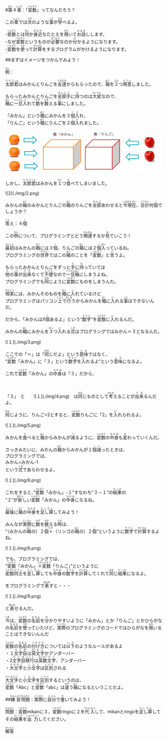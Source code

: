 #<ruby><rb>第<rb><rt>だい</rt></ruby>４<ruby><rb>章<rb><rt>しょう</rt></ruby>：「<ruby><rb>変数<rb><rt>へんすう</rt></ruby>」ってなんだろう？

この<ruby><rb>章<rb><rt>しょう</rt></ruby>では<ruby><rb>次<rb><rt>つぎ</rt></ruby>のような<ruby><rb>事<rb><rt>こと</rt></ruby>が<ruby><rb>学<rb><rt>まな</rt></ruby>べるよ。



-<ruby><rb>変数<rb><rt>へんすう</rt></ruby>とは<ruby><rb>何<rb><rt>なに</rt></ruby>か<ruby><rb>身近<rb><rt>みぢか</rt></ruby>なたとえを<ruby><rb>用<rb><rt>もち</rt></ruby>いて<ruby><rb>お話<rb><rt>おはな</rt></ruby>しします。  
-なぜ<ruby><rb>変数<rb><rt>へんすう</rt></ruby>というものが<ruby><rb>必要<rb><rt>ひつよう</rt></ruby>なのか<ruby><rb>分<rb><rt>わ</rt></ruby>かるようになります。  
-<ruby><rb>変数<rb><rt>へんすう</rt></ruby>を<ruby><rb>使<rb><rt>つか</rt></ruby>って<ruby><rb>計算<rb><rt>けいさん</rt></ruby>をするプログラムがかけるようになります。

##まずはイメージをつかんでみよう！


<ruby><rb>例<rb><rt>れい</rt></ruby>：
<p><ruby><rb>太郎<rb><rt>たろう</rt></ruby><ruby><rb>君<rb><rt>くん</rt></ruby>はみかんとりんごを<ruby><rb>友達<rb><rt>ともだち</rt></ruby>からもらったので、<ruby><rb>箱<rb><rt>はこ</rt></ruby>を<ruby><rb>２<rb><rt>ふた</rt></ruby>つ<ruby><rb>用意<rb><rt>ようい</rt></ruby>しました。</p><p>もらったみかんとりんごを<ruby><rb>全部<rb><rt>ぜんぶ</rt></ruby><ruby><rb>手<rb><rt>て</rt></ruby>に<ruby><rb>持<rb><rt>も</rt></ruby>つのは<ruby><rb>大変<rb><rt>たいへん</rt></ruby>なので、<br/><ruby><rb>箱<rb><rt>ばこ</rt></ruby>に<ruby><rb>一旦<rb><rt>いったん</rt></ruby><ruby><rb>入<rb><rt>い</rt></ruby>れて<ruby><rb>数<rb><rt>かず</rt></ruby>を<ruby><rb>数<rb><rt>かぞ</rt></ruby>える<ruby><rb>事<rb><rt>こと</rt></ruby>にしました。</p><p>「みかん」という<ruby><rb>箱<rb><rt>はこ</rt></ruby>にみかんを３<ruby><rb>個<rb><rt>こ</rt></ruby><ruby><rb>入<rb><rt>い</rt></ruby>れ、<br/>「りんご」という<ruby><rb>箱<rb><rt>はこ</rt></ruby>にりんごを２<ruby><rb>個<rb><rt>こ</rt></ruby><ruby><rb>入<rb><rt>い</rt></ruby>れました。　</p>

![1](./img/1.png)


<p>しかし、<ruby><rb>太郎<rb><rt>たろう</rt></ruby><ruby><rb>君<rb><rt>くん</rt></ruby>はみかんを<ruby><rb>１<rb><rt>ひと</rt></ruby>つ<ruby><rb>食<rb><rt>た</rt></ruby>べてしまいました。</p><p>![2](./img/2.png)</p><p>みかんの<ruby><rb>箱<rb><rt>はこ</rt></ruby>のみかんとりんごの<ruby><rb>箱<rb><rt>はこ</rt></ruby>のりんごを<ruby><rb>全部<rb><rt>ぜんぶ</rt></ruby>あわせると<ruby><rb>今<rb><rt>いま</rt></ruby><ruby><rb>現在<rb><rt>げんざい</rt></ruby>、<ruby><rb>合計<rb><rt>ごうけい</rt></ruby>何<ruby><rb>個<rb><rt>こ</rt></ruby>でしょうか？</p><p><ruby><rb>答<rb><rt>こた</rt></ruby>え：４<ruby><rb>個<rb><rt>こ</rt></ruby></p>


<p>この<ruby><rb>例<rb><rt>れい</rt></ruby>について、プログラミングとどう<ruby><rb>関連<rb><rt>かんれん</rt></ruby>するか<ruby><rb>見<rb><rt>み</rt></ruby>ていこう！</p>

<p><ruby><rb>最初<rb><rt>さいしょ</rt></ruby>はみかんの<ruby><rb>箱<rb><rt>はこ</rt></ruby>には３<ruby><rb>個<rb><rt>こ</rt></ruby>、りんごの<ruby><rb>箱<rb><rt>はこ</rt></ruby>には２<ruby><rb>個<rb><rt>こ</rt></ruby><ruby><rb>入<rb><rt>はい</rt></ruby>っているね。<br/>プログラミングの<ruby><rb>世界<rb><rt>せかい</rt></ruby>ではこの<ruby><rb>箱<rb><rt>はこ</rt></ruby>のことを「<ruby><rb>変数<rb><rt>へんすう</rt></ruby>」と<ruby><rb>言<rb><rt>い</rt></ruby>うよ。</p><p>もらったみかんとりんごをずっと<ruby><rb>手<rb><rt>て</rt></ruby>に<ruby><rb>持<rb><rt>も</rt></ruby>っていては<br/><ruby><rb>他<rb><rt>た</rt></ruby>の<ruby><rb>事<rb><rt>こと</rt></ruby>が<ruby><rb>出来<rb><rt>でき</rt></ruby>なくて<ruby><rb>不便<rb><rt>ふべん</rt></ruby>なので<ruby><rb>一旦<rb><rt>いったん</rt></ruby><ruby><rb>箱<rb><rt>はこ</rt></ruby>にしまうよね。<br/>プログラミングでも<ruby><rb>同<rb><rt>おな</rt></ruby>じように<ruby><rb>変数<rb><rt>へんすう</rt></ruby>にものをしまうんだ。</p><p><ruby><rb>現実<rb><rt>げんじつ</rt></ruby>には、みかんそのものを<ruby><rb>箱<rb><rt>はこ</rt></ruby>に<ruby><rb>入<rb><rt>い</rt></ruby>れているけど<br/>プログラミングはパソコン<ruby><rb>上<rb><rt>じょう</rt></ruby>で<ruby><rb>行<rb><rt>おこな</rt></ruby>うからみかんを<ruby><rb>箱<rb><rt>はこ</rt></ruby>に<ruby><rb>入<rb><rt>い</rt></ruby>れる<ruby><rb>事<rb><rt>こと</rt></ruby>はできないんだ。</p><p>だから、「みかんはX<ruby><rb>個<rb><rt>こ</rt></ruby>あるよ」という”<ruby><rb>数字<rb><rt>すうじ</rt></ruby>”を<ruby><rb>変数<rb><rt>へんすう</rt></ruby>に<ruby><rb>入<rb><rt>い</rt></ruby>れるんだ。</p><p>みかんの<ruby><rb>箱<rb><rt>はこ</rt></ruby>にみかんを<ruby><rb>３<rb><rt>みっ</rt></ruby>つ<ruby><rb>入<rb><rt>い</rt></ruby>れる<ruby><rb>式<rb><rt>しき</rt></ruby>はプログラングではみかん＝３となるんだ。</p>![１](./img/3.png)<p>ここでの「＝」は「<ruby><rb>同<rb><rt>おな</rt></ruby>じだよ」という<ruby><rb>意味<rb><rt>いみ</rt></ruby>ではなく、<br/>“<ruby><rb>変数<rb><rt>へんすう</rt></ruby>「みかん」に「３」という<ruby><rb>数字<rb><rt>すうじ</rt></ruby>を<ruby><rb>入<rb><rt>い</rt></ruby>れるよ“という<ruby><rb>意味<rb><rt>いみ</rt></ruby>になるよ。</p><p>これで<ruby><rb>変数<rb><rt>へんすう</rt></ruby>「みかん」の<ruby><rb>中身<rb><rt>なかみ</rt></ruby>は「３」だから、</p>　　　　　<p>「３」　と　　![１](./img/4.png)　は<ruby><rb>同<rb><rt>おな</rt></ruby>じものとして<ruby><rb>考<rb><rt>かんが</rt></ruby>えることが<ruby><rb>出来<rb><rt>でき</rt></ruby>るんだよ。</p><p><ruby><rb>同<rb><rt>おな</rt></ruby>じように、りんご=2とすると、<ruby><rb>変数<rb><rt>へんすう</rt></ruby>りんごに「2」を<ruby><rb>入<rb><rt>い</rt></ruby>れられるよ。</p>![１](./img/5.png)<p>みかんを<ruby><rb>食<rb><rt>た</rt></ruby>べると<ruby><rb>箱<rb><rt>はこ</rt></ruby>からみかんが<ruby><rb>減<rb><rt>へ</rt></ruby>るように、<ruby><rb>変数<rb><rt>へんすう</rt></ruby>の<ruby><rb>中身<rb><rt>なかみ</rt></ruby>も<ruby><rb>変<rb><rt>か</rt></ruby>わっていくんだ。</p><p>さっきみたいに、みかんの<ruby><rb>箱<rb><rt>はこ</rt></ruby>からみかんが１<ruby><rb>個<rb><rt>こ</rt></ruby><ruby><rb>減<rb><rt>へ</rt></ruby>ったときは、<br/>プログラミングでは、<br/>みかん=みかん-1<br/>という<ruby><rb>式<rb><rt>しき</rt></ruby>であらわせるよ。</p>![１](./img/6.png)<p>これをすると、”<ruby><rb>変数<rb><rt>へんすう</rt></ruby>「みかん」-１”すなわち”３－１”の<ruby><rb>結果<rb><rt>けっか</rt></ruby>の<br/>“２”が<ruby><rb>新<rb><rt>あたら</rt></ruby>しい<ruby><rb>変数<rb><rt>へんすう</rt></ruby>「みかん」の<ruby><rb>中身<rb><rt>なかみ</rt></ruby>になるね。</p><p><ruby><rb>最後<rb><rt>さいご</rt></ruby>に<ruby><rb>箱<rb><rt>はこ</rt></ruby>の<ruby><rb>中身<rb><rt>なかみ</rt></ruby>を<ruby><rb>足し算<rb><rt>たしざん</rt></ruby>してみよう！</p><p>みんなが<ruby><rb>実際<rb><rt>じっさい</rt></ruby>に<ruby><rb>数<rb><rt>かず</rt></ruby>を<ruby><rb>数<rb><rt>かぞ</rt></ruby>える<ruby><rb>時<rb><rt>とき</rt></ruby>は、<br/>“（みかんの<ruby><rb>箱<rb><rt>はこ</rt></ruby>の）２<ruby><rb>個<rb><rt>こ</rt></ruby><ruby><rb>＋<rb><rt>たす</rt></ruby>（リンゴの<ruby><rb>箱<rb><rt>はこ</rt></ruby>の）２<ruby><rb>個<rb><rt>こ</rt></ruby>”というように<ruby><rb>数字<rb><rt>すうじ</rt></ruby>で<ruby><rb>計算<rb><rt>けいさん</rt></ruby>するよね。</p>![１](./img/8.png)<p>でも、プログラミングでは、<br/>“<ruby><rb>変数<rb><rt>へんすう</rt></ruby>「みかん」<ruby><rb>＋<rb><rt>たす</rt></ruby><ruby><rb>変数<rb><rt>へんすう</rt></ruby>「りんご」”というように<br/><ruby><rb>変数<rb><rt>へんすう</rt></ruby><ruby><rb>同士<rb><rt>どうし</rt></ruby>を<ruby><rb>足し算<rb><rt>たしざん</rt></ruby>しても<ruby><rb>中身<rb><rt>なかみ</rt></ruby>の<ruby><rb>数字<rb><rt>すうじ</rt></ruby>を<ruby><rb>計算<rb><rt>けいさん</rt></ruby>してくれて<ruby><rb>同<rb><rt>おな</rt></ruby>じ<ruby><rb>結果<rb><rt>けっか</rt></ruby>になるよ。</p><p>をプログラミングで<ruby><rb>表<rb><rt>あらわ</rt></ruby>すと・・・</p>![１](./img/9.png)<p>と<ruby><rb>表<rb><rt>あらわ</rt></ruby>せるんだ。</p><p><ruby><rb>今<rb><rt>いま</rt></ruby>は、<ruby><rb>変数<rb><rt>へんすう</rt></ruby>の<ruby><rb>名前<rb><rt>なまえ</rt></ruby>を<ruby><rb>分<rb><rt>わ</rt></ruby>かりやすいように「みかん」とか「りんご」とかひらがなの<ruby><rb>名前<rb><rt>なまえ</rt></ruby>を<ruby><rb>使<rb><rt>つか</rt></ruby>っていたけど、<ruby><rb>実際<rb><rt>じっさい</rt></ruby>のプログラミングのコードではひらがなを<ruby><rb>用<rb><rt>もち</rt></ruby>いることはできないんんだ</p><p><ruby><rb>変数<rb><rt>へんすう</rt></ruby>の<ruby><rb>名前<rb><rt>なまえ</rt></ruby>の<ruby><rb>付け方<rb><rt>つけかた</rt></ruby>については<ruby><rb>以下<rb><rt>いか</rt></ruby>のようなルールがあるよ<br/>・１<ruby><rb>文字<rb><rt>もじ</rt></ruby><ruby><rb>目<rb><rt>め</rt></ruby>は<ruby><rb>英<rb><rt>えい</rt></ruby><ruby><rb>文字<rb><rt>もじ</rt></ruby>かアンダーバー<br/>・2<ruby><rb>文字<rb><rt>もじ</rt></ruby><ruby><rb>目<rb><rt>め</rt></ruby><ruby><rb>移行<rb><rt>いこう</rt></ruby>は<ruby><rb>英<rb><rt>えい</rt></ruby><ruby><rb>数<rb><rt>すう</rt></ruby><ruby><rb>文字<rb><rt>もじ</rt></ruby>、アンダーバー<br/>・<ruby><rb>大文字<rb><rt>おおもじ</rt></ruby>と<ruby><rb>小文字<rb><rt>こもじ</rt></ruby>は<ruby><rb>区別<rb><rt>くべつ</rt></ruby>される</p><p><ruby><rb>大文字<rb><rt>だいもんじ</rt></ruby>と<ruby><rb>小文字<rb><rt>こもじ</rt></ruby>を<ruby><rb>区別<rb><rt>くべつ</rt></ruby>するというのは、<br/><ruby><rb>変数<rb><rt>へんすう</rt></ruby>「Abc」と<ruby><rb>変数<rb><rt>へんすう</rt></ruby>「abc」は<ruby><rb>違<rb><rt>ちが</rt></ruby>う<ruby><rb>箱<rb><rt>はこ</rt></ruby>になるということだよ。</p>


##<ruby><rb>練習<rb><rt>れんしゅう</rt></ruby><ruby><rb>問題<rb><rt>もんだい</rt></ruby>：<ruby><rb>実際<rb><rt>じっさい</rt></ruby>に<ruby><rb>自分<rb><rt>じぶん</rt></ruby>で<ruby><rb>書<rb><rt>か</rt></ruby>いてみよう！


<p><ruby><rb>問題<rb><rt>もんだい</rt></ruby>：<ruby><rb>変数<rb><rt>へんすう</rt></ruby>mikanに３、<ruby><rb>変数<rb><rt>へんすう</rt></ruby>ringoに２を<ruby><rb>代入<rb><rt>だいにゅう</rt></ruby>して、mikanとringoを<ruby><rb>足し算<rb><rt>たしざん</rt></ruby>してその<ruby><rb>結果<rb><rt>けっか</rt></ruby>を<ruby><rb>出力<rb><rt>しゅつりょく</rt></ruby>してください。</p><p><ruby><rb>解答<rb><rt>かいとう</rt></ruby></p>
